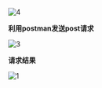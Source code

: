 ![4](D:\javaProjects\test\imgs\4.png)

**利用postman发送post请求**

![3](D:\javaProjects\test\imgs\3.png)

**请求结果**

![1](D:\javaProjects\test\imgs\1.png)

